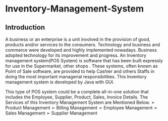 # Inventory-Management-System
## Introduction
A business or an enterprise is a unit involved in the provision of good, products and/or services to the consumers. Technology and business and commerce were developed and highly implemented nowadays. Business adopted technology for its 
improvement and progress. 
An Inventory management system(POS System) is software that has been built expressly for use in the Supermarket, other shops . These systems, often known as Point of Sale software, are provided to help Cashier and others Staffs in doing the 
most important managerial responsibilities. This Inventory management system is developed by Java with GUI.

This type of POS system could be a complete all-in-one solution that includes the Employee, Supplier, Product, Sales, Invoice Details. The Services of this Inventory Management System are Mentioned Below.
➢ Product Management
➢ Billing Management
➢ Employee Management
➢ Sales Management
➢ Supplier Management
